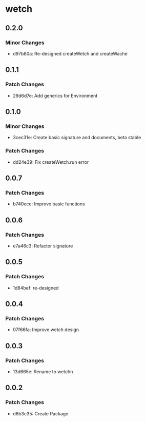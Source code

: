 # wetch

## 0.2.0

### Minor Changes

- d97b80a: Re-designed createWetch and createWache

## 0.1.1

### Patch Changes

- 29d6d7e: Add generics for Environment

## 0.1.0

### Minor Changes

- 3cec31e: Create basic signature and documents, beta stable

### Patch Changes

- dd24e39: Fix createWetch.run error

## 0.0.7

### Patch Changes

- b740ece: Improve basic functions

## 0.0.6

### Patch Changes

- e7a46c3: Refactor signature

## 0.0.5

### Patch Changes

- 1d84bef: re-designed

## 0.0.4

### Patch Changes

- 07f66fa: Improve wetch design

## 0.0.3

### Patch Changes

- 13d665e: Rename to wetchn

## 0.0.2

### Patch Changes

- d6b3c35: Create Package
